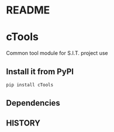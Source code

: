 README
===========================

# cTools

Common tool module for S.I.T. project use

## Install it from PyPI


```bash
pip install cTools
```

## Dependencies


## HISTORY

